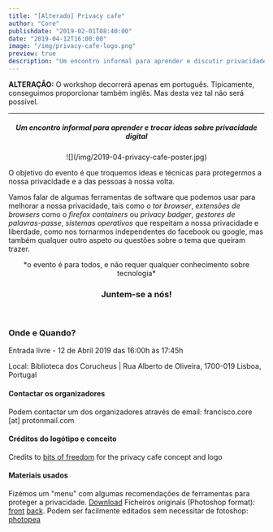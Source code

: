 ```yaml
---
title: "[Alterado] Privacy cafe"
author: "Core"
publishdate: "2019-02-01T08:40:00"
date: "2019-04-12T16:00:00"
image: "/img/privacy-cafe-logo.png"
preview: true
description: "Um encontro informal para aprender e discutir privacidade digital. Alteração: o workshop decorrerá apenas em português"
---
```


**ALTERAÇÂO:** O workshop decorrerá apenas em português. Tipicamente, conseguimos proporcionar também inglês. Mas desta vez tal não será possível.

---

##### <center>**Um encontro informal para aprender e trocar ideas sobre privacidade digital**</center>


<center>![](/img/2019-04-privacy-cafe-poster.jpg)</center>

O objetivo do evento é que troquemos ideas e técnicas para protegermos a nossa privacidade e a das pessoas à nossa volta.

Vamos falar de algumas ferramentas de software que podemos usar para melhorar
a nossa privacidade, tais como o *tor browser*, *extensões de browsers* como o *firefox containers* ou *privacy badger*, *gestores de palavras-passe*, *sistemas operativos* que respeitam a nossa privacidade e liberdade, como nos tornarmos independentes do facebook ou google, mas também qualquer outro aspeto ou questões sobre o tema que queiram trazer.
<center>*o evento é para todos, e não requer qualquer conhecimento sobre tecnologia*</center>


### <center>**Juntem-se a nós!**</center>
<br>

### Onde e Quando?

Entrada livre - 12 de Abril 2019 das 16:00h às 17:45h

Local: Biblioteca dos Corucheus |  Rua Alberto de Oliveira, 1700-019 Lisboa, Portugal




#### Contactar os organizadores

Podem contactar um dos organizadores através de email: francisco.core [at] protonmail.com


#### Créditos do logótipo e conceito
Credits to [bits of freedom](https://bof.nl) for the privacy cafe concept and logo

#### Materiais usados
Fizémos um "menu" com algumas recomendações de ferramentas para proteger a privacidade. [Download](/resources/privacy-cafe-leaflet-v1.pdf)
Ficheiros originais (Photoshop format): [front](/resources/privacy-cafe/front-side.psd) [back](/resources/privacy-cafe/back.psd). Podem ser facilmente editados sem necessitar de fotoshop: [photopea](https://www.photopea.com/)
